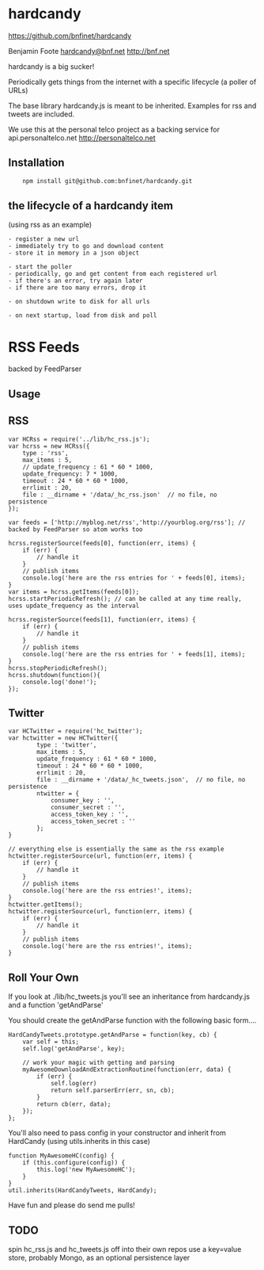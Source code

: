 # hardcandy
https://github.com/bnfinet/hardcandy

Benjamin Foote 
hardcandy@bnf.net 
http://bnf.net

hardcandy is a big sucker!

Periodically gets things from the internet with a specific lifecycle (a poller of URLs)

The base library hardcandy.js is meant to be inherited.  Examples for rss and tweets are included.

We use this at the personal telco project as a backing service for api.personaltelco.net 
http://personaltelco.net

## Installation

```bash
    npm install git@github.com:bnfinet/hardcandy.git
```

## the lifecycle of a hardcandy item

(using rss as an example)

    - register a new url
    - immediately try to go and download content
    - store it in memory in a json object

    - start the poller
    - periodically, go and get content from each registered url
    - if there's an error, try again later
    - if there are too many errors, drop it

    - on shutdown write to disk for all urls

    - on next startup, load from disk and poll



RSS Feeds
==========

backed by FeedParser

## Usage

RSS
-----

    var HCRss = require('../lib/hc_rss.js');
    var hcrss = new HCRss({
        type : 'rss',
        max_items : 5,
        // update_frequency : 61 * 60 * 1000,
        update_frequency: 7 * 1000,
        timeout : 24 * 60 * 60 * 1000,
        errlimit : 20,
        file : __dirname + '/data/_hc_rss.json'  // no file, no persistence
    });

    var feeds = ['http://myblog.net/rss','http://yourblog.org/rss']; // backed by FeedParser so atom works too

    hcrss.registerSource(feeds[0], function(err, items) {
        if (err) {
            // handle it
        }
        // publish items
        console.log('here are the rss entries for ' + feeds[0], items);
    }
    var items = hcrss.getItems(feeds[0]);
    hcrss.startPeriodicRefresh(); // can be called at any time really, uses update_frequency as the interval 
    
    hcrss.registerSource(feeds[1], function(err, items) {
        if (err) {
            // handle it
        }
        // publish items
        console.log('here are the rss entries for ' + feeds[1], items);
    }
    hcrss.stopPeriodicRefresh();
    hcrss.shutdown(function(){
        console.log('done!');        
    });


Twitter
-------

    var HCTwitter = require('hc_twitter');
    var hctwitter = new HCTwitter({
            type : 'twitter',
            max_items : 5,
            update_frequency : 61 * 60 * 1000,
            timeout : 24 * 60 * 60 * 1000,
            errlimit : 20,
            file : __dirname + '/data/_hc_tweets.json',  // no file, no persistence
            ntwitter = {
                consumer_key : '',
                consumer_secret : '',
                access_token_key : '',
                access_token_secret : ''
            };
    }

    // everything else is essentially the same as the rss example
    hctwitter.registerSource(url, function(err, items) {
        if (err) {
            // handle it
        }
        // publish items
        console.log('here are the rss entries!', items);
    }
    hctwitter.getItems();
    hctwitter.registerSource(url, function(err, items) {
        if (err) {
            // handle it
        }
        // publish items
        console.log('here are the rss entries!', items);
    }


Roll Your Own
-------------
If you look at ./lib/hc_tweets.js you'll see an inheritance from hardcandy.js and a function 'getAndParse'

You should create the getAndParse function with the following basic form....

    HardCandyTweets.prototype.getAndParse = function(key, cb) {
        var self = this;
        self.log('getAndParse', key);
        
        // work your magic with getting and parsing
        myAwesomeDownloadAndExtractionRoutine(function(err, data) {
            if (err) {
                self.log(err)
                return self.parserErr(err, sn, cb);
            }
            return cb(err, data);
        });
    };

You'll also need to pass config in your constructor and inherit from HardCandy (using utils.inherits in this case) 

    function MyAwesomeHC(config) { 
        if (this.configure(config)) {
            this.log('new MyAwesomeHC');
        }
    }
    util.inherits(HardCandyTweets, HardCandy);

Have fun and please do send me pulls!

TODO
---------
spin hc_rss.js and hc_tweets.js off into their own repos
use a key=value store, probably Mongo, as an optional persistence layer







